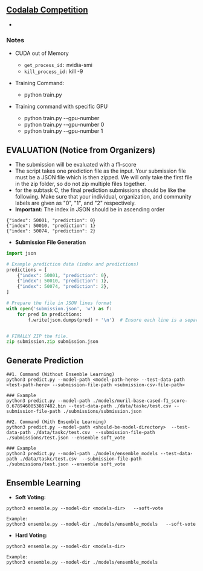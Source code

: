 ## [Codalab Competition](https://codalab.lisn.upsaclay.fr/competitions/20000#results)
- 

### Notes
- CUDA out of Memory
    - `get_process_id:` nvidia-smi
    - `kill_process_id:` kill -9 <PID>
- Training Command:
    - python train.py

- Training command with specific GPU
    - python train.py --gpu-number <available-gpu-number>
    - python train.py --gpu-number 0
    - python train.py --gpu-number 1



## EVALUATION (Notice from Organizers)
- The submission will be evaluated with a f1-score
- The script takes one prediction file as the input. Your submission file must be a JSON file which is then zipped. We will only take the first file in the zip folder, so do not zip multiple files together.
- for the subtask C, the final prediction submissions should be like the following. Make sure that your individual, organization, and community labels are given as "0", "1", and "2" respectively.
- **Important:** The index in JSON should be in ascending order
```
{"index": 50001, "prediction": 0}
{"index": 50010, "prediction": 1}
{"index": 50074, "prediction": 2}
```
- **Submission File Generation**
```python
import json

# Example prediction data (index and predictions)
predictions = [
    {"index": 50001, "prediction": 0},
    {"index": 50010, "prediction": 1},
    {"index": 50074, "prediction": 2},
]

# Prepare the file in JSON lines format
with open('submission.json', 'w') as f:
    for pred in predictions:
        f.write(json.dumps(pred) + '\n')  # Ensure each line is a separate JSON object


# FINALLY ZIP the file.
zip submission.zip submission.json
```

## Generate Prediction
```
##1. Command (Without Ensemble Learning)
python3 predict.py --model-path <model-path-here> --test-data-path <test-path-here> --submission-file-path <submission-csv-file-path>

### Example
python3 predict.py --model-path ./models/muril-base-cased-f1_score-0.6789460853867482.bin --test-data-path ./data/taskc/test.csv --submission-file-path ./submissions/submission.json

##2. Command (With Ensemble Learning)
python3 predict.py --model-path <should-be-model-directory>  --test-data-path ./data/taskc/test.csv  --submission-file-path ./submissions/test.json --ensemble soft_vote

### Example
python3 predict.py --model-path ./models/ensemble_models --test-data-path ./data/taskc/test.csv  --submission-file-path ./submissions/test.json --ensemble soft_vote
```

## Ensemble Learning
- **Soft Voting:**
```
python3 ensemble.py --model-dir <models-dir>   --soft-vote

Example:
python3 ensemble.py --model-dir ./models/ensemble_models   --soft-vote
```

- **Hard Voting:**
```
python3 ensemble.py --model-dir <models-dir>

Example: 
python3 ensemble.py --model-dir ./models/ensemble_models 
```